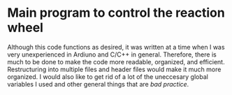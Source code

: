 # Main program to control the reaction wheel
Although this code functions as desired, it was written at a time when I was very unexperienced in Ardiuno and C/C++ in general.
Therefore, there is much to be done to make the code more readable, organized, and efficient. Restructuring into multiple files and header files would make it much more organized. I would also like to get rid of a lot of the uneccesary global variables I used and other general things that are *bad practice*.
